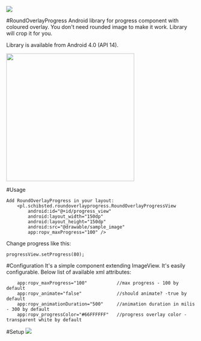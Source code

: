 [![](https://jitpack.io/v/Schibsted-Tech-Polska/RoundOverlayProgress.svg)](https://jitpack.io/#Schibsted-Tech-Polska/RoundOverlayProgress)

#RoundOverlayProgress
Android library for progress component with coloured overlay. You don't need rounded image to make it work. Library will crop it for you.

Library is available from Android 4.0 (API 14).

<img src="http://g.recordit.co/l4dqVNcQ2K.gif" height="340" />

#Usage
```
Add RoundOverlayProgress in your layout:
    <pl.schibsted.roundoverlayprogress.RoundOverlayProgressView
        android:id="@+id/progress_view"
        android:layout_width="150dp"
        android:layout_height="150dp"
        android:src="@drawable/sample_image"
        app:ropv_maxProgress="100" />
```
        
Change progress like this:
```
progressView.setProgress(80);
```

#Configuration
It's a simple component extending ImageView. It's easily configurable. Below list of available xml attributes:

        app:ropv_maxProgress="100"           //max progress - 100 by default
        app:ropv_animate="false"             //should animate? -true by default
        app:ropv_animationDuration="500"     //animation duration in milis - 300 by default
        app:ropv_progressColor="#66FFFFFF"   //progress overlay color - transparent white by default
#Setup
[![](https://jitpack.io/v/Schibsted-Tech-Polska/RoundOverlayProgress.svg)](https://jitpack.io/#Schibsted-Tech-Polska/RoundOverlayProgress)
